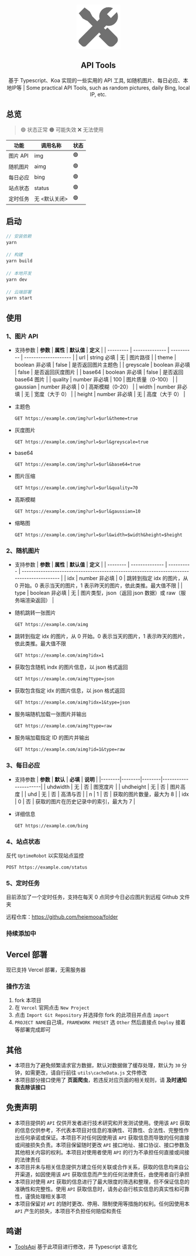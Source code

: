 <div align="center">
<img alt="logo" height="120" src="./public/favicon.png" width="120"/>
<h2>API Tools</h2>
<p>基于 Typescript、Koa 实现的一些实用的 API 工具, 如随机图片、每日必应、本地IP等 | Some practical API Tools, such as random pictures, daily Bing, local IP, etc.</p>
</div>

## 总览

> 🟢 状态正常
> 🟠 可能失效
> ❌ 无法使用

| **功能** | **调用名称**  | **状态** |
| -------- | ------------- | -------- |
| 图片 API | img           | 🟢       |
| 随机图片 | aimg          | 🟢       |
| 每日必应 | bing          | 🟢       |
| 站点状态 | status        | 🟢       |
| 定时任务 | 无 <默认关闭> | 🟢       |

## 启动

```js
// 安装依赖
yarn

// 构建
yarn build

// 本地开发
yarn dev

// 云端部署
yarn start
```

## 使用

### 1、图片 API

- 支持参数
  | **参数** | **属性** | **默认值** | **定义** |
  | --------- | -------------- | ---------- | -------------------- |
  | url | string 必填 | 无 | 图片路径 |
  | theme | boolean 非必填 | false | 是否返回图片主题色 |
  | greyscale | boolean 非必填 | false | 是否返回灰度图片 |
  | base64 | boolean 非必填 | false | 是否返回 base64 图片 |
  | quality | number 非必填 | 100 | 图片质量（0-100） |
  | gaussian | number 非必填 | 0 | 高斯模糊（0-20） |
  | width | number 非必填 | 无 | 宽度（大于 0） |
  | height | number 非必填 | 无 | 高度（大于 0） |

- 主题色

  ```http
  GET https://example.com/img?url=$url&theme=true
  ```

- 灰度图片

  ```http
  GET https://example.com/img?url=$url&greyscale=true
  ```

- base64

  ```http
  GET https://example.com/img?url=$url&base64=true
  ```

- 图片压缩
  ```http
  GET https://example.com/img?url=$url&quality=70
  ```
- 高斯模糊

  ```http
  GET https://example.com/img?url=$url&gaussian=10
  ```

- 缩略图
  ```http
  GET https://example.com/img?url=$url&width=$width&height=$height
  ```

### 2、随机图片

- 支持参数
  | **参数** | **属性** | **默认值** | **定义** |
  | -------- | -------------- | ---------- | ------------------------------------------------------------------------------------------ |
  | idx | number 非必填 | 0 | 跳转到指定 idx 的图片，从 0 开始。0 表示当天的图片，1 表示昨天的图片，依此类推。最大值不限 |
  | type | boolean 非必填 | 无 | 图片类型，json（返回 json 数据）或 raw（服务端渲染返回） |

- 随机跳转一张图片

  ```http
  GET https://example.com/aimg
  ```

- 跳转到指定 idx 的图片，从 0 开始。0 表示当天的图片，1 表示昨天的图片，依此类推。最大值不限

  ```http
  GET https://example.com/aimg?idx=1
  ```

- 获取包含随机 indx 的图片信息，以 json 格式返回

  ```http
  GET https://example.com/aimg?type=json
  ```

- 获取包含指定 idx 的图片信息，以 json 格式返回

  ```http
  GET https://example.com/aimg?idx=1&type=json
  ```

- 服务端随机加载一张图片并输出
  ```http
  GET https://example.com/aimg?type=raw
  ```
- 服务端加载指定 ID 的图片并输出

  ```http
  GET https://example.com/aimg?id=1&type=raw
  ```

### 3、每日必应

- 支持参数
  | **参数** | **默认** | **必填** | **说明** |
  |--------|--------|--------|----------------------|
  | uhdwidth | 无 | 否 | 图宽度片 |
  | uhdheight | 无 | 否 | 图片高度 |
  | uhd | 无 | 否 | 高清与否 |
  | n | 1 | 否 | 获取的图片数量，最大为 8 |
  | idx | 0 | 否 | 获取的图片在历史记录中的索引，最大为 7 |

- 详细信息

  ```http
  GET https://example.com/bing
  ```

### 4、站点状态

反代 `UptimeRobot` 以实现站点监控

```http
POST https://example.com/status
```

### 5、定时任务

目前添加了一个定时任务，支持在每天 0 点同步今日必应图片到远程 Github 文件夹

远程仓库：https://github.com/heiemooa/folder

### 持续添加中

## Vercel 部署

现已支持 Vercel 部署，无需服务器

### 操作方法

1. fork 本项目
2. 在 `Vercel` 官网点击 `New Project`
3. 点击 `Import Git Repository` 并选择你 fork 的此项目并点击 `import`
4. `PROJECT NAME`自己填，`FRAMEWORK PRESET` 选 `Other` 然后直接点 `Deploy` 接着等部署完成即可

## 其他

- 本项目为了避免频繁请求官方数据，默认对数据做了缓存处理，默认为 `30` 分钟，如需更改，请自行前往 `utils\cacheData.js` 文件修改
- 本项目部分接口使用了 **页面爬虫**，若违反对应页面的相关规则，请 **及时通知我去除该接口**

## 免责声明

- 本项目提供的 `API` 仅供开发者进行技术研究和开发测试使用。使用该 `API` 获取的信息仅供参考，不代表本项目对信息的准确性、可靠性、合法性、完整性作出任何承诺或保证。本项目不对任何因使用该 `API` 获取信息而导致的任何直接或间接损失负责。本项目保留随时更改 `API` 接口地址、接口协议、接口参数及其他相关内容的权利。本项目对使用者使用 `API` 的行为不承担任何直接或间接的法律责任
- 本项目并未与相关信息提供方建立任何关联或合作关系，获取的信息均来自公开渠道，如因使用该 `API` 获取信息而产生的任何法律责任，由使用者自行承担
- 本项目对使用 `API` 获取的信息进行了最大限度的筛选和整理，但不保证信息的准确性和完整性。使用 `API` 获取信息时，请务必自行核实信息的真实性和可靠性，谨慎处理相关事项
- 本项目保留对 `API` 的随时更改、停用、限制使用等措施的权利。任何因使用本 `API` 产生的损失，本项目不负担任何赔偿和责任

## 鸣谢

- [ToolsApi](https://github.com/imsyy/ToolsApi) 基于此项目进行修改，并 Typescript 语言化

